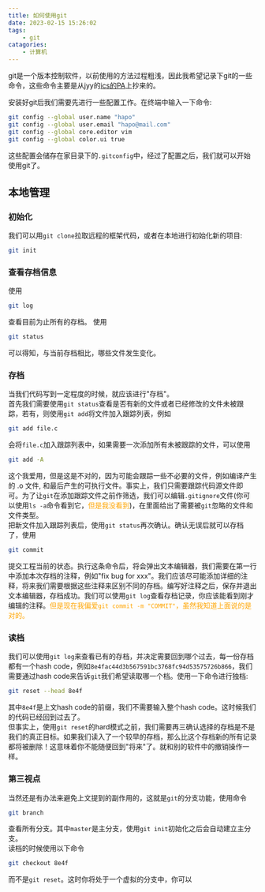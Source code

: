 ```yaml
---
title: 如何使用git
date: 2023-02-15 15:26:02
tags:
    - git
catagories:
    - 计算机
---
```

git是一个版本控制软件，以前使用的方法过程粗浅，因此我希望记录下git的一些命令，这些命令主要是从jyy的[ics的PA](https://nju-projectn.github.io/ics-pa-gitbook/ics2022/git.html)上抄来的。  

安装好git后我们需要先进行一些配置工作。在终端中输入一下命令:
```bash
git config --global user.name "hapo"
git config --global user.email "hapo@mail.com"
git config --global core.editor vim
git config --global color.ui true
```
这些配置会储存在家目录下的`.gitconfig`中，经过了配置之后，我们就可以开始使用git了。

## 本地管理  
### 初始化  
我们可以用`git clone`拉取远程的框架代码，或者在本地进行初始化新的项目:
```bash
git init
```

### 查看存档信息
使用
```bash
git log
```
查看目前为止所有的存档。
使用
```bash
git status
```
可以得知，与当前存档相比，哪些文件发生变化。 
<!--more--> 

### 存档
当我们代码写到一定程度的时候，就应该进行"存档"。  
首先我们需要使用`git status`查看是否有新的文件或者已经修改的文件未被跟踪，若有，则使用`git add`将文件加入跟踪列表，例如
```bash
git add file.c
```
会将`file.c`加入跟踪列表中，如果需要一次添加所有未被跟踪的文件，可以使用
```bash
git add -A
```
这个我爱用，但是这是不对的，因为可能会跟踪一些不必要的文件，例如编译产生的 .o 文件, 和最后产生的可执行文件。事实上，我们只需要跟踪代码源文件即可。为了让`git`在添加跟踪文件之前作筛选，我们可以编辑`.gitignore`文件(你可以使用`ls -a`命令看到它，<font color="orange">但是我没看到</font>)，在里面给出了需要被`git`忽略的文件和文件类型。  
把新文件加入跟踪列表后，使用`git status`再次确认。确认无误后就可以存档了，使用
```bash
git commit
```
提交工程当前的状态。执行这条命令后，将会弹出文本编辑器，我们需要在第一行中添加本次存档的注释，例如"fix bug for xxx"。我们应该尽可能添加详细的注释，将来我们需要根据这些注释来区别不同的存档。编写好注释之后，保存并退出文本编辑器，存档成功。我们可以使用`git log`查看存档记录，你应该能看到刚才编辑的注释。<font color='orange'>但是现在我偏爱`git commit -m "COMMIT"`，虽然我知道上面说的是对的。</font>  

### 读档
我们可以使用`git log`来查看已有的存档，并决定需要回到哪个过去，每一份存档都有一个hash code，例如`8e4fac44d3b567591bc3768fc94d53575726b866`，我们需要通过hash code来告诉`git`我们希望读取哪一个档。使用一下命令进行独档:
```bash
git reset --head 8e4f
```

其中`8e4f`是上文hash code的前缀，我们不需要输入整个hash code。这时候我们的代码已经回到过去了。  
但事实上，使用`git reset`的hard模式之前，我们需要再三确认选择的存档是不是我们的真正目标。如果我们读入了一个较早的存档，那么比这个存档新的所有记录都将被删除！这意味着你不能随便回到"将来"了。就和别的软件中的撤销操作一样。

### 第三视点
当然还是有办法来避免上文提到的副作用的，这就是`git`的分支功能，使用命令
```bash
git branch
```
查看所有分支。其中`master`是主分支，使用`git init`初始化之后会自动建立主分支。  
读档的时候使用以下命令
```bash
git checkout 8e4f
```
而不是`git reset`。这时你将处于一个虚拟的分支中，你可以


